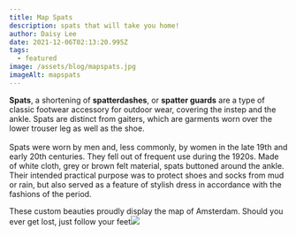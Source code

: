 ```yaml
---
title: Map Spats
description: spats that will take you home!
author: Daisy Lee
date: 2021-12-06T02:13:20.995Z
tags:
  - featured
image: /assets/blog/mapspats.jpg
imageAlt: mapspats
---
```

**Spats**, a shortening of **spatterdashes**, or **spatter guards** are a type of classic footwear accessory for outdoor wear, covering the instep and the ankle. Spats are distinct from gaiters,  which are garments worn over the lower trouser leg as well as the shoe.\
\
Spats were worn by men and, less commonly, by women in the late 19th and early 20th centuries. They fell out of frequent use during the 1920s. Made of white cloth, grey or brown felt material, spats buttoned around the ankle. Their intended practical purpose was to protect shoes and socks from mud or rain, but also served as a feature of stylish dress in accordance with the fashions of the period.

These custom beauties proudly display the map of Amsterdam. Should you ever get lost, just follow your feet![](https://en.wikipedia.org/wiki/Spats_(footwear)#cite_note-1)